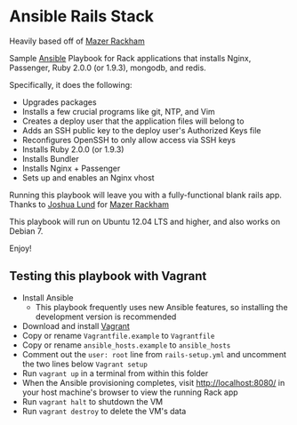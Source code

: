 Ansible Rails Stack
===================

 Heavily based off of [Mazer Rackham](https://github.com/jlund/mazer-rackham)

 Sample [Ansible](http://www.ansibleworks.com/) Playbook for Rack applications that installs Nginx, Passenger, Ruby 2.0.0 (or 1.9.3), mongodb, and redis. 

 Specifically, it does the following:

 * Upgrades packages
 * Installs a few crucial programs like git, NTP, and Vim
 * Creates a deploy user that the application files will belong to
 * Adds an SSH public key to the deploy user's Authorized Keys file
 * Reconfigures OpenSSH to only allow access via SSH keys
 * Installs Ruby 2.0.0 (or 1.9.3)
 * Installs Bundler
 * Installs Nginx + Passenger
 * Sets up and enables an Nginx vhost

Running this playbook will leave you with a fully-functional blank rails app. Thanks to [Joshua Lund](https://github.com/jlund) for [Mazer Rackham](https://github.com/jlund/mazer-rackham)

This playbook will run on Ubuntu 12.04 LTS and higher, and also works on Debian 7.

Enjoy!

Testing this playbook with Vagrant
----------------------------------

* Install Ansible
  * This playbook frequently uses new Ansible features, so installing the development version is recommended
* Download and install [Vagrant](http://vagrantup.com/)
* Copy or rename `Vagrantfile.example` to `Vagrantfile`
* Copy or rename `ansible_hosts.example` to `ansible_hosts`
* Comment out the `user: root` line from `rails-setup.yml` and uncomment
  the two lines below `Vagrant setup`
* Run `vagrant up` in a terminal from within this folder
* When the Ansible provisioning completes, visit [http://localhost:8080/](localhost:8080)
  in your host machine's browser to view the running Rack app
* Run `vagrant halt` to shutdown the VM
* Run `vagrant destroy` to delete the VM's data
